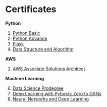 # Certificates

**Python**

1. [Python Basic](https://www.hackerrank.com/certificates/6a8d73202b5e)
2. [Python Advance](https://cutshort.io/certificate/73029)
3. [Flask](https://skillsoft.digitalbadges.skillsoft.com/b58fed76-aea0-479a-9a21-1c69cecf86f5#gs.ejt377)
4. [Data Structure and Algorithm](https://github.com/skj092/certificates/blob/main/dsa.pdf)

**AWS**
1. [AWS Associate Solutions Architect](https://skillsoft.digitalbadges.skillsoft.com/48102533-8cfc-4933-9823-7e45aabf21a9#gs.ejshhc)

**Machine Learning**

6. [Data Science Prodegree](https://blog.imarticus.org/wp-content/uploads/2020/01/Data-Science-Prodegree-Brochure.pdf)
7. [Deep Learning with Pytorch: Zero to GANs](https://jovian.ai/certificate/MFQWCMZYGQ)
8. [Neural Networks and Deep Learning](https://www.coursera.org/account/accomplishments/verify/8Y9UPX7T2SM2)


